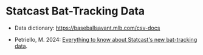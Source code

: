 # Statcast Bat-Tracking Data

+ Data dictionary:
<https://baseballsavant.mlb.com/csv-docs>

+ Petriello, M. 2024: [Everything to know about Statcast's new bat-tracking data](https://www.mlb.com/news/what-you-need-to-know-about-statcast-bat-tracking).

